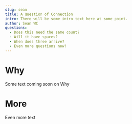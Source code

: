 ```yaml
---
slug: sean
title: A Question of Connection
intro: There will be some intro text here at some point.
author: Sean WC
questions:
  - Does this need the same count?
  - Will it have spaces?
  - When does three arrive?
  - Even more questions now?
---
```


# Why

Some text coming soon on Why

# More

Even more text
